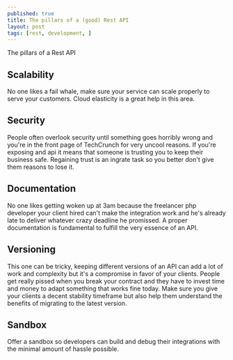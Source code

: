 ```yaml
---
published: true
title: The pillars of a (good) Rest API
layout: post
tags: [rest, development, ]
---
```

The pillars of a Rest API

## Scalability
 No one likes a fail whale, make sure your service can scale properly to serve your customers. Cloud elasticity is a great help in this area. 

## Security
 People often overlook security until something goes horribly wrong and you're in the front page of TechCrunch for very uncool reasons. If you're exposing and api it means that someone is trusting you to keep their business safe. Regaining trust is an ingrate task so you better don't give them reasons to lose it. 

## Documentation 
 No one likes getting woken up at 3am because the freelancer php developer your client hired can't make the integration work and he's already late to deliver whatever crazy deadline he promissed. A proper documentation is fundamental to fulfill the very essence of an API. 

## Versioning
 This one can be tricky, keeping different versions of an API can add a lot of work and complexity but it's a compromise in favor of your clients. People get really pissed when you break your contract and they have to invest time and money to adapt something that works fine today. Make sure you give your clients a decent stability timeframe but also help them understand the benefits of migrating to the latest version. 

## Sandbox
 Offer a sandbox so developers can build and debug their integrations with the minimal amount of hassle possible.